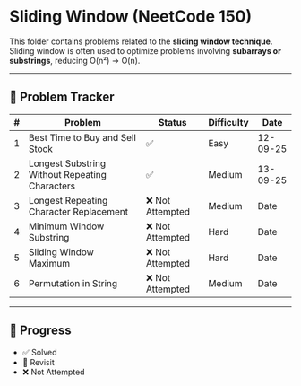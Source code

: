# Sliding Window (NeetCode 150)

This folder contains problems related to the **sliding window technique**.  
Sliding window is often used to optimize problems involving **subarrays or substrings**, reducing O(n²) → O(n).

---

## 📌 Problem Tracker

| # | Problem | Status | Difficulty | Date     |
|---|---------|--------|------------|----------|
| 1 | Best Time to Buy and Sell Stock | ✅ | Easy | 12-09-25 |
| 2 | Longest Substring Without Repeating Characters | ✅ | Medium | 13-09-25 |
| 3 | Longest Repeating Character Replacement | ❌ Not Attempted | Medium | Date     |
| 4 | Minimum Window Substring | ❌ Not Attempted | Hard | Date     |
| 5 | Sliding Window Maximum | ❌ Not Attempted | Hard | Date     |
| 6 | Permutation in String | ❌ Not Attempted | Medium | Date     |

---

## 🔖 Progress
- ✅ Solved
- 🔄 Revisit
- ❌ Not Attempted